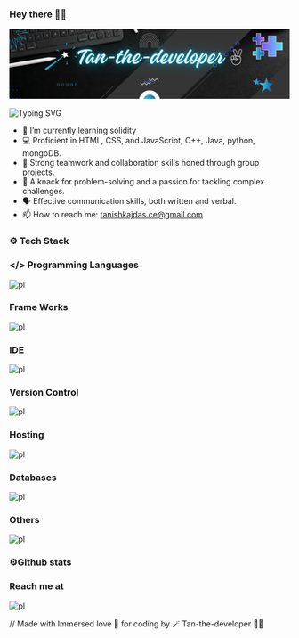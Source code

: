### Hey there 👋🏻 

![Tan-the-developer✌](https://github.com/tanishka786/tanishka786/blob/main/Black%20Bg.png)

![Typing SVG](https://readme-typing-svg.herokuapp.com?font=poppins&color=00ffff&size=24&width=600&lines=👩🏻‍💻BuddingSoftwareEngineer)

- 🌱 I’m currently learning solidity
- 💻 Proficient in HTML, CSS, and JavaScript, C++, Java, python, mongoDB.
- 🤝 Strong teamwork and collaboration skills honed through group projects.
- 🔧 A knack for problem-solving and a passion for tackling complex challenges.
- 🗣️ Effective communication skills, both written and verbal.
- 📫 How to reach me: tanishkajdas.ce@gmail.com

### ⚙️ Tech Stack

### </> Programming Languages
![pl](https://skillicons.dev/icons?i=js,html,css,java,python,solidity,)

### Frame Works
![pl](https://skillicons.dev/icons?i=react,nodejs)

### IDE
![pl](https://skillicons.dev/icons?i=vscode)

### Version Control
![pl](https://skillicons.dev/icons?i=git,github)

### Hosting
![pl](https://skillicons.dev/icons?i=netlify)

### Databases
![pl](https://skillicons.dev/icons?i=mongodb,mysql)

### Others
![pl](https://skillicons.dev/icons?i=aws,gcp,docker,kubernetes,netlify,npm)

### ⚙️Github stats
<p align="center"> 
  <a href=""> </a>
</p>







### Reach me at
![pl](https://skillicons.dev/icons?i=discord,gmail,linkedin)


//  Made with Immersed love 💖 for coding by 🪄 Tan-the-developer ✌🏻
